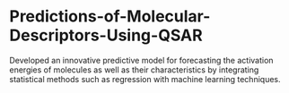 # Predictions-of-Molecular-Descriptors-Using-QSAR
Developed an innovative predictive model for forecasting the activation energies of molecules as well as their characteristics by integrating statistical methods such as regression with machine learning techniques.
